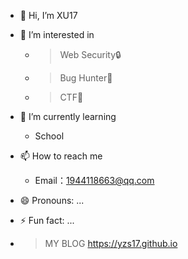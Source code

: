 - 👋 Hi, I’m XU17
- 👀 I’m interested in
  - >Web Security🔒
  - >Bug Hunter🔎
  - >CTF🚩
- 🌱 I’m currently learning
  - School
- 📫 How to reach me
  - Email：1944118663@qq.com
- 😄 Pronouns: ...
- ⚡ Fun fact: ...

- > MY BLOG
  > https://yzs17.github.io

<!---
YZS17/YZS17 is a ✨ special ✨ repository because its `README.md` (this file) appears on your GitHub profile.
You can click the Preview link to take a look at your changes.
--->

